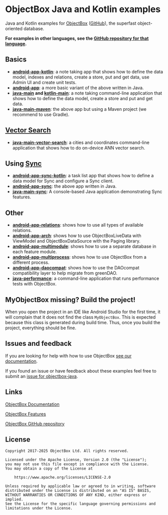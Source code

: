 # ObjectBox Java and Kotlin examples
Java and Kotlin examples for [ObjectBox](https://objectbox.io) ([GitHub](https://github.com/objectbox/objectbox-java)), the superfast object-oriented database.

**For examples in other languages, see the [GitHub repository for that language](https://github.com/objectbox).**

## Basics

* **[android-app-kotlin](android-app-kotlin)**: a note taking app that shows how to define the data 
model, indexes and relations, create a store, put and get data, use Admin UI and create unit tests.
* **[android-app](android-app)**: a more basic variant of the above written in Java.
* **[java-main](java-main) and [kotlin-main](kotlin-main)**: a note taking command-line application that shows how to define the 
data model, create a store and put and get data.
* **[java-main-maven](java-main-maven)**: the above app but using a Maven project (we 
recommend to use Gradle).

## [Vector Search](https://docs.objectbox.io/on-device-vector-search)

* **[java-main-vector-search](java-main-vector-search)**: a cities and coordinates command-line
  application that shows how to do on-device ANN vector search.

## Using [Sync](https://sync.objectbox.io/)

* **[android-app-sync-kotlin](android-app-sync-kotlin)**: a task list app that shows how to define a
data model for Sync and configure a Sync client.
* **[android-app-sync](android-app-sync)**: the above app written in Java.
* **[java-main-sync](java-main-sync)**: A console-based Java application demonstrating Sync features.

## Other

* **[android-app-relations](android-app-relations)**: shows how to use all types of available relations.
* **[android-app-arch](android-app-arch)**: shows how to use ObjectBoxLiveData with ViewModel and ObjectBoxDataSource with the Paging library.
* **[android-app-multimodule](android-app-multimodule)**: shows how to use a separate database in each feature module.
* **[android-app-multiprocess](android-app-multiprocess)**: shows how to use ObjectBox from a different process.
* **[android-app-daocompat](android-app-daocompat)**: shows how to use the DAOcompat compatibility layer to help migrate from greenDAO.
* **[java-performance](java-performance)**: a command-line application that runs performance tests with ObjectBox.

## MyObjectBox missing? Build the project!

When you open the project in an IDE like Android Studio for the first time, it will complain that it does not find the class `MyObjectBox`.
This is expected because this class is generated during build time.
Thus, once you build the project, everything should be fine.

## Issues and feedback

If you are looking for help with how to use ObjectBox [see our documentation](https://docs.objectbox.io).

If you found an issue or have feedback about these examples feel free to submit an [issue for objectbox-java](https://github.com/objectbox/objectbox-java/issues).

## Links

[ObjectBox Documentation](https://docs.objectbox.io)

[ObjectBox Features](https://objectbox.io/features/)

[ObjectBox GitHub repository](https://github.com/objectbox/objectbox-java)

## License

```
Copyright 2017-2025 ObjectBox Ltd. All rights reserved.

Licensed under the Apache License, Version 2.0 (the "License");
you may not use this file except in compliance with the License.
You may obtain a copy of the License at

    https://www.apache.org/licenses/LICENSE-2.0

Unless required by applicable law or agreed to in writing, software
distributed under the License is distributed on an "AS IS" BASIS,
WITHOUT WARRANTIES OR CONDITIONS OF ANY KIND, either express or implied.
See the License for the specific language governing permissions and
limitations under the License.
```
